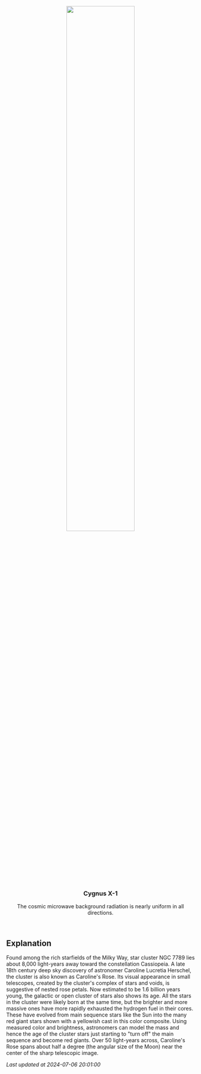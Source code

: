 <p align='center'>
    <img src='https://apod.nasa.gov/apod/image/2407/NGC7789_difusco1024c.jpg' width='60%' />
    <h3 align="center">Cygnus X-1</h3>
    <p align="center">The cosmic microwave background radiation is nearly uniform in all directions.</p>
</p>
<br/>

Explanation
--
Found among the rich starfields of the Milky Way, star cluster NGC 7789 lies about 8,000 light-years away toward the constellation Cassiopeia. A late 18th century deep sky discovery of astronomer Caroline Lucretia Herschel, the cluster is also known as Caroline's Rose. Its visual appearance in small telescopes, created by the cluster's complex of stars and voids, is suggestive of nested rose petals. Now estimated to be 1.6 billion years young, the galactic or open cluster of stars also shows its age. All the stars in the cluster were likely born at the same time, but the brighter and more massive ones have more rapidly exhausted the hydrogen fuel in their cores. These have evolved from main sequence stars like the Sun into the many red giant stars shown with a yellowish cast in this color composite. Using measured color and brightness, astronomers can model the mass and hence the age of the cluster stars just starting to "turn off" the main sequence and become red giants. Over 50 light-years across, Caroline's Rose spans about half a degree (the angular size of the Moon) near the center of the sharp telescopic image.


*Last updated at 2024-07-06 20:01:00*
